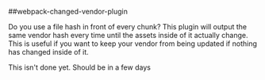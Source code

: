 ##webpack-changed-vendor-plugin

Do you use a file hash in front of every chunk? This plugin will output the same vendor hash every time until the assets inside of it actually change. This is useful if you want to keep your vendor from being updated if nothing has changed inside of it.

This isn't done yet. Should be in a few days
